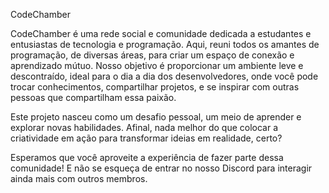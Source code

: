 CodeChamber

CodeChamber é uma rede social e comunidade dedicada a estudantes e entusiastas de tecnologia e programação. Aqui, reuni todos os amantes de programação, de diversas áreas, para criar um espaço de conexão e aprendizado mútuo. Nosso objetivo é proporcionar um ambiente leve e descontraído, ideal para o dia a dia dos desenvolvedores, onde você pode trocar conhecimentos, compartilhar projetos, e se inspirar com outras pessoas que compartilham essa paixão.

Este projeto nasceu como um desafio pessoal, um meio de aprender e explorar novas habilidades. Afinal, nada melhor do que colocar a criatividade em ação para transformar ideias em realidade, certo?

Esperamos que você aproveite a experiência de fazer parte dessa comunidade! E não se esqueça de entrar no nosso Discord para interagir ainda mais com outros membros.

